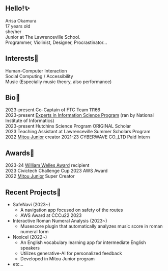 ## Hello!✨
Arisa Okamura  
17 years old  
she/her  
Junior at The Lawrenceville School.  
Programmer, Violinist, Designer, Procrastinator...  

## Interests👀
Human-Computer Interaction  
Social Computing / Accessibility  
Music (Especially music theory, also performance)  

## Bio🎃
2023-present Co-Captain of FTC Team 11166  
2023-present [Experts in Information Science Program](https://www.nii.ac.jp/tatsujin/en/) (ran by National Institute of Informatics)  
2023-present Hutchins Science Program ORIGINAL Scholar  
2023 Teaching Assistant at Lawrenceville Summer Scholars Program  
2022 [Mitou Junior](https://jr.mitou.org/english/) creator
2021-23 CYBERWAVE CO.,LTD Paid Intern

## Awards💩
2023-24 [William Welles Award](https://www.lawrenceville.org/life-at-lawrenceville/news-events/news-detail/~board/sliders/post/william-welles-award) recipient  
2023 Civictech Challenge Cup 2023 AWS Award  
2022 [Mitou Junior](https://jr.mitou.org/english/) Super Creator 

## Recent Projects🧶
* SafeNavi (2023~)
  * A navigation app focused on safety of the routes
  * AWS Award at CCCu22 2023
* Interactive Roman Numeral Analysis (2023~)
  * Musescore plugin that automatically analyzes music score in roman numeral form
* Noxicel (2022~)
  * An English vocabulary learning app for intermediate English speakers
  * Utilizes generative-AI for personalized feedback
  * Developed in Mitou Junior program
* etc...
